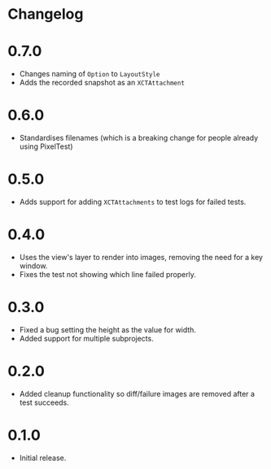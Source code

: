 # Changelog

# 0.7.0

- Changes naming of `Option` to `LayoutStyle`
- Adds the recorded snapshot as an `XCTAttachment`

# 0.6.0

- Standardises filenames (which is a breaking change for people already using PixelTest)

# 0.5.0

- Adds support for adding `XCTAttachments` to test logs for failed tests.

# 0.4.0

- Uses the view's layer to render into images, removing the need for a key window.
- Fixes the test not showing which line failed properly.


# 0.3.0

- Fixed a bug setting the height as the value for width.
- Added support for multiple subprojects.

# 0.2.0

- Added cleanup functionality so diff/failure images are removed after a test succeeds.

# 0.1.0

- Initial release.
